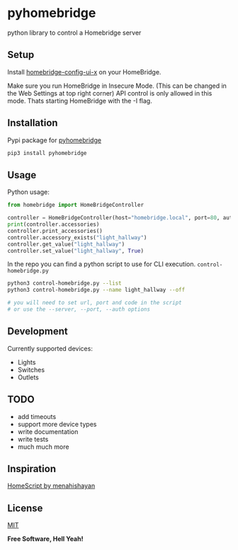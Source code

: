 # pyhomebridge
python library to control a Homebridge server

## Setup
Install [homebridge-config-ui-x](https://www.npmjs.com/package/homebridge-config-ui-x) on your HomeBridge.

Make sure you run HomeBridge in Insecure Mode. (This can be changed in the Web Settings at top right corner)
API control is only allowed in this mode.
Thats starting HomeBridge with the -I flag.

## Installation
Pypi package for [pyhomebridge](https://pypi.org/project/pyhomebridge/)
```bash
pip3 install pyhomebridge
```

## Usage
Python usage:
```python
from homebridge import HomeBridgeController

controller = HomeBridgeController(host="homebridge.local", port=80, auth="123-45-678")
print(controller.accessories)
controller.print_accessories()
controller.accessory_exists("light_hallway")
controller.get_value("light_hallway")
controller.set_value("light_hallway", True)
```

In the repo you can find a python script to use for CLI execution. `control-homebridge.py`
```bash
python3 control-homebridge.py --list
python3 control-homebridge.py --name light_hallway --off

# you will need to set url, port and code in the script
# or use the --server, --port, --auth options
```

## Development

Currently supported devices:

* Lights
* Switches
* Outlets

## TODO

* add timeouts
* support more device types
* write documentation
* write tests
* much much more

## Inspiration
[HomeScript by menahishayan](https://github.com/menahishayan/HomeScript)

## License
[MIT](LICENSE)

**Free Software, Hell Yeah!**
